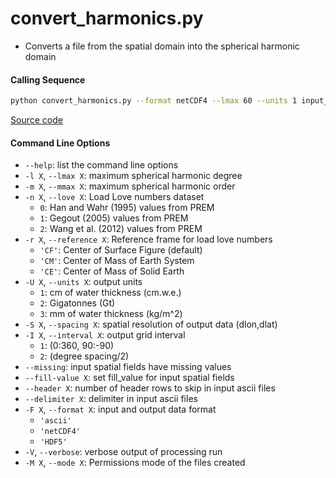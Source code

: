 convert_harmonics.py
====================

 - Converts a file from the spatial domain into the spherical harmonic domain

#### Calling Sequence
```bash
python convert_harmonics.py --format netCDF4 --lmax 60 --units 1 input_file output_file
```
[Source code](https://github.com/tsutterley/read-GRACE-harmonics/blob/main/convert_harmonics.py)

#### Command Line Options
 - `--help`: list the command line options
 - `-l X`, `--lmax X`: maximum spherical harmonic degree
 - `-m X`, `--mmax X`: maximum spherical harmonic order
 - `-n X`, `--love X`: Load Love numbers dataset
      * `0`: Han and Wahr (1995) values from PREM
      * `1`: Gegout (2005) values from PREM
      * `2`: Wang et al. (2012) values from PREM
 - `-r X`, `--reference X`: Reference frame for load love numbers
      * `'CF'`: Center of Surface Figure (default)
      * `'CM'`: Center of Mass of Earth System
      * `'CE'`: Center of Mass of Solid Earth
 - `-U X`, `--units X`: output units
      * `1`: cm of water thickness (cm.w.e.)
      * `2`: Gigatonnes (Gt)
      * `3`: mm of water thickness (kg/m^2)
 - `-S X`, `--spacing X`: spatial resolution of output data (dlon,dlat)
 - `-I X`, `--interval X`: output grid interval
      * `1`: (0:360, 90:-90)
      * `2`: (degree spacing/2)
 - `--missing`: input spatial fields have missing values
 - `--fill-value X`: set fill_value for input spatial fields
 - `--header X`: number of header rows to skip in input ascii files
 - `--delimiter X`: delimiter in input ascii files
 - `-F X`, `--format X`: input and output data format
      * `'ascii'`
      * `'netCDF4'`
      * `'HDF5'`
 - `-V`, `--verbose`: verbose output of processing run
 - `-M X`, `--mode X`: Permissions mode of the files created
